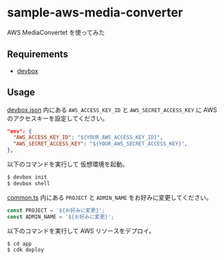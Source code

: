 sample-aws-media-converter
===============

AWS MediaConvertet を使ってみた

## Requirements

* [devbox](https://www.jetify.com/devbox)

## Usage

[devbox.json](./devbox.json) 内にある `AWS_ACCESS_KEY_ID` と `AWS_SECRET_ACCESS_KEY` に AWS のアクセスキーを設定してください。

```json
"env": {
  "AWS_ACCESS_KEY_ID": "${YOUR_AWS_ACCESS_KEY_ID}",
  "AWS_SECRET_ACCESS_KEY": "${YOUR_AWS_SECRET_ACCESS_KEY}",
},
```

以下のコマンドを実行して 仮想環境を起動。

```bash
$ devbox init
$ devbox shell
```

[common.ts](./app/common/common.ts) 内にある `PROJECT` と `ADMIN_NAME` をお好みに変更してください。

```typescript
const PROJECT = '${お好みに変更}';
const ADMIN_NAME = '${お好みに変更}';
```

以下のコマンドを実行して AWS リソースをデプロイ。

```bash
$ cd app
$ cdk deploy
```
